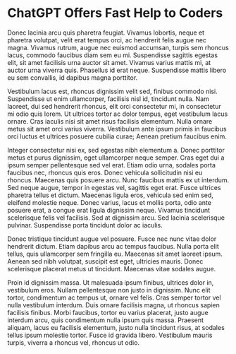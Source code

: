 # ChatGPT Offers Fast Help to Coders

Donec lacinia arcu quis pharetra feugiat. Vivamus lobortis, neque et pharetra volutpat, velit erat tempus orci, ac hendrerit felis augue nec magna. Vivamus rutrum, augue nec euismod accumsan, turpis sem rhoncus lacus, commodo faucibus diam sem eu mi. Suspendisse sagittis egestas elit, sit amet facilisis urna auctor sit amet. Vivamus varius mattis mi, at auctor urna viverra quis. Phasellus id erat neque. Suspendisse mattis libero eu sem convallis, id dapibus magna porttitor.

Vestibulum lacus est, rhoncus dignissim velit sed, finibus commodo nisi. Suspendisse ut enim ullamcorper, facilisis nisl id, tincidunt nulla. Nam laoreet, dui sed hendrerit rhoncus, elit orci consectetur mi, in consectetur mi odio quis lorem. Ut ultrices tortor ac dolor tempus, eget vestibulum lacus ornare. Cras iaculis nisi sit amet risus facilisis elementum. Nulla ornare metus sit amet orci varius viverra. Vestibulum ante ipsum primis in faucibus orci luctus et ultrices posuere cubilia curae; Aenean pretium faucibus enim.

Integer consectetur nisi ex, sed egestas nibh elementum a. Donec porttitor metus et purus dignissim, eget ullamcorper neque semper. Cras eget dui a ipsum semper pellentesque sed vel erat. Etiam odio urna, sodales porta faucibus nec, rhoncus quis eros. Donec vehicula sollicitudin nisi eu rhoncus. Maecenas quis posuere arcu. Nunc faucibus mattis ex ut interdum. Sed neque augue, tempor in egestas vel, sagittis eget erat. Fusce ultrices pharetra tellus et dictum. Maecenas ligula eros, vehicula sed enim sed, eleifend molestie neque. Donec varius, lacus et mollis porta, odio ante posuere erat, a congue erat ligula dignissim neque. Vivamus tincidunt scelerisque felis vel facilisis. Sed at dignissim arcu. Sed lacinia scelerisque pulvinar. Suspendisse porta tincidunt dolor ac iaculis.

Donec tristique tincidunt augue vel posuere. Fusce nec nunc vitae dolor hendrerit dictum. Etiam dapibus arcu ac tempus faucibus. Nulla porta elit tellus, quis ullamcorper sem fringilla eu. Maecenas sit amet laoreet ipsum. Aenean sed nibh volutpat, suscipit est eget, ultricies mauris. Donec scelerisque placerat metus ut tincidunt. Maecenas vitae sodales augue.

Proin id dignissim massa. Ut malesuada ipsum finibus, ultrices dolor in, vestibulum eros. Nullam pellentesque non justo in dignissim. Nunc elit tortor, condimentum ac tempus ut, ornare vel felis. Cras semper tortor vel nulla vestibulum interdum. Duis ornare facilisis magna, ut rhoncus sapien facilisis finibus. Morbi faucibus, tortor eu varius placerat, justo augue interdum arcu, quis condimentum nulla ipsum quis massa. Praesent aliquam, lacus eu facilisis elementum, justo nulla tincidunt risus, at sodales tellus ipsum molestie tortor. Fusce id gravida libero. Vestibulum mauris turpis, viverra a rhoncus vel, rhoncus ut odio.

